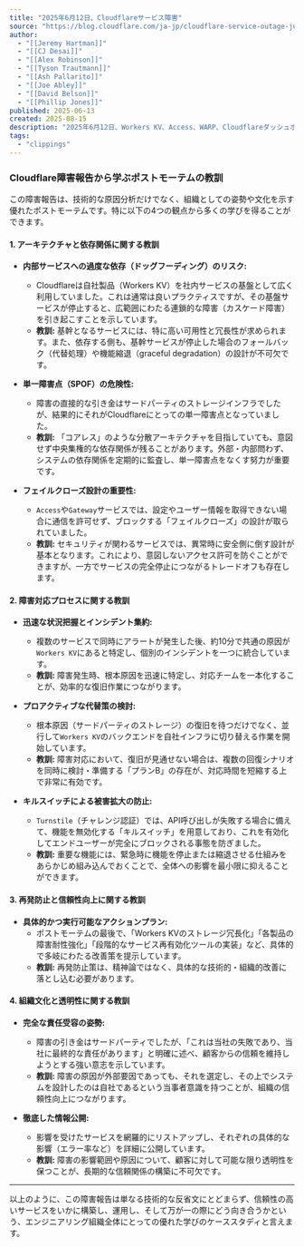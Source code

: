 ```yaml
---
title: "2025年6月12日、Cloudflareサービス障害"
source: "https://blog.cloudflare.com/ja-jp/cloudflare-service-outage-june-12-2025/"
author:
  - "[[Jeremy Hartman]]"
  - "[[CJ Desai]]"
  - "[[Alex Robinson]]"
  - "[[Tyson Trautmann]]"
  - "[[Ash Pallarito]]"
  - "[[Joe Abley]]"
  - "[[David Belson]]"
  - "[[Phillip Jones]]"
published: 2025-06-13
created: 2025-08-15
description: "2025年6月12日、Workers KV、Access、WARP、Cloudflareダッシュボードを含む複数のCloudflareサービスで、最大2時間22分の障害が発生しました。"
tags:
  - "clippings"
---
```


### Cloudflare障害報告から学ぶポストモーテムの教訓

この障害報告は、技術的な原因分析だけでなく、組織としての姿勢や文化を示す優れたポストモーテムです。特に以下の4つの観点から多くの学びを得ることができます。

#### 1. アーキテクチャと依存関係に関する教訓

* **内部サービスへの過度な依存（ドッグフーディング）のリスク:**
  * Cloudflareは自社製品（Workers KV）を社内サービスの基盤として広く利用していました。これは通常は良いプラクティスですが、その基盤サービスが停止すると、広範囲にわたる連鎖的な障害（カスケード障害）を引き起こすことを示しています。
  * **教訓:** 基幹となるサービスには、特に高い可用性と冗長性が求められます。また、依存する側も、基幹サービスが停止した場合のフォールバック（代替処理）や機能縮退（graceful degradation）の設計が不可欠です。

* **単一障害点（SPOF）の危険性:**
  * 障害の直接的な引き金はサードパーティのストレージインフラでしたが、結果的にそれがCloudflareにとっての単一障害点となっていました。
  * **教訓:** 「コアレス」のような分散アーキテクチャを目指していても、意図せず中央集権的な依存関係が残ることがあります。外部・内部問わず、システムの依存関係を定期的に監査し、単一障害点をなくす努力が重要です。

* **フェイルクローズ設計の重要性:**
  * `Access`や`Gateway`サービスでは、設定やユーザー情報を取得できない場合に通信を許可せず、ブロックする「フェイルクローズ」の設計が取られていました。
  * **教訓:** セキュリティが関わるサービスでは、異常時に安全側に倒す設計が基本となります。これにより、意図しないアクセス許可を防ぐことができますが、一方でサービスの完全停止につながるトレードオフも存在します。

#### 2. 障害対応プロセスに関する教訓

* **迅速な状況把握とインシデント集約:**
  * 複数のサービスで同時にアラートが発生した後、約10分で共通の原因が`Workers KV`にあると特定し、個別のインシデントを一つに統合しています。
  * **教訓:** 障害発生時、根本原因を迅速に特定し、対応チームを一本化することが、効率的な復旧作業につながります。

* **プロアクティブな代替策の検討:**
  * 根本原因（サードパーティのストレージ）の復旧を待つだけでなく、並行して`Workers KV`のバックエンドを自社インフラに切り替える作業を開始しています。
  * **教訓:** 障害対応において、復旧が見通せない場合は、複数の回復シナリオを同時に検討・準備する「プランB」の存在が、対応時間を短縮する上で非常に有効です。

* **キルスイッチによる被害拡大の防止:**
  * `Turnstile`（チャレンジ認証）では、API呼び出しが失敗する場合に備えて、機能を無効化する「キルスイッチ」を用意しており、これを有効化してエンドユーザーが完全にブロックされる事態を防ぎました。
  * **教訓:** 重要な機能には、緊急時に機能を停止または縮退させる仕組みをあらかじめ組み込んでおくことで、全体への影響を最小限に抑えることができます。

#### 3. 再発防止と信頼性向上に関する教訓

* **具体的かつ実行可能なアクションプラン:**
  * ポストモーテムの最後で、「Workers KVのストレージ冗長化」「各製品の障害耐性強化」「段階的なサービス再有効化ツールの実装」など、具体的で多岐にわたる改善策を提示しています。
  * **教訓:** 再発防止策は、精神論ではなく、具体的な技術的・組織的改善に落とし込む必要があります。

#### 4. 組織文化と透明性に関する教訓

* **完全な責任受容の姿勢:**
  * 障害の引き金はサードパーティでしたが、「これは当社の失敗であり、当社に最終的な責任があります」と明確に述べ、顧客からの信頼を維持しようとする強い意志を示しています。
  * **教訓:** 障害の原因が外部要因であっても、それを選定し、その上でシステムを設計したのは自社であるという当事者意識を持つことが、組織の信頼性向上につながります。

* **徹底した情報公開:**
  * 影響を受けたサービスを網羅的にリストアップし、それぞれの具体的な影響（エラー率など）を詳細に公開しています。
  * **教訓:** 障害の影響範囲や原因について、顧客に対して可能な限り透明性を保つことが、長期的な信頼関係の構築に不可欠です。

---

以上のように、この障害報告は単なる技術的な反省文にとどまらず、信頼性の高いサービスをいかに構築し、運用し、そして万が一の際にどう向き合うかという、エンジニアリング組織全体にとっての優れた学びのケーススタディと言えます。
